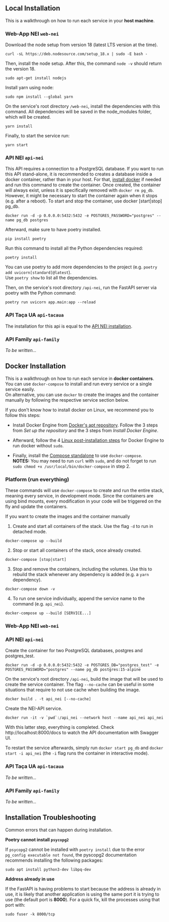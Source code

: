 ## Local Installation

This is a walkthrough on how to run each service in your **host machine**.

### Web-App NEI `web-nei`

Download the node setup from version 18 (latest LTS version at the time).
```
curl -sL https://deb.nodesource.com/setup_18.x | sudo -E bash -
```

Then, install the node setup. After this, the command `node -v` should return the version 18.
```
sudo apt-get install nodejs
```

Install yarn using node:
```
sudo npm install --global yarn
```

On the service's root directory `/web-nei`, install the dependencies with this command. All dependencies will be saved in the node_modules folder, which will be created.
```
yarn install
```

Finally, to start the service run:
```
yarn start
```

### API NEI `api-nei`

This API requires a connection to a PostgreSQL database. If you want to run this API stand-alone, it is recommended to creates a database inside a docker container, rather than in your host. For that, [install docker](#docker-installation) if needed and run this command to create the container. Once created, the container will always exist, unless it is specifically removed with `docker rm pg_db`. However, it might be necessary to start the container again when it stops (e.g. after a reboot). To start and stop the container, use docker [start|stop] pg_db.
```
docker run -d -p 0.0.0.0:5432:5432 -e POSTGRES_PASSWORD="postgres" --name pg_db postgres
```

Afterward, make sure to have poetry installed.
```
pip install poetry
```

Run this command to install all the Python dependencies required:
```
poetry install
```

You can use poetry to add more dependencies to the project (e.g. `poetry add uvicorn[standard]@latest`).<br>
Use `poetry show` to list all the dependencies.

Then, on the service's root directory `/api-nei`, run the FastAPI server via poetry with the Python command:
```
poetry run uvicorn app.main:app --reload
```

### API Taça UA `api-tacaua`

The installation for this api is equal to the [API NEI installation](#api-nei-api-nei).

### API Family `api-family`

*To be written...*

## Docker Installation

This is a walkthrough on how to run each service in **docker containers**.<br>
You can use `docker-compose` to install and run every service or a single service easily.<br>
On alternative, you can use `docker` to create the images and the container manually by following the respective service section below.

If you don't know how to install docker on Linux, we recommend you to follow this steps:

- Install Docker Engine from [Docker's apt repository](https://docs.docker.com/engine/install/ubuntu/#install-using-the-repository). Follow the 3 steps from *Set up the repository* and the 3 steps from *Install Docker Engine*.

- Afterward, follow the 4 [Linux post-installation steps](https://docs.docker.com/engine/install/linux-postinstall/#manage-docker-as-a-non-root-user) for Docker Engine to run docker without `sudo`.

- Finally, install the [Compose standalone](https://docs.docker.com/compose/install/other/#on-linux) to use `docker-compose`.<br>
**NOTES:** You may need to run `curl` with `sudo`, and do not forget to run `sudo chmod +x /usr/local/bin/docker-compose` in step 2.


### Platform (run everything)

These commands will use `docker-compose` to create and run the entire stack, meaning every service, in development mode. Since the containers are using bind mounts, every modification in your code will be triggered on the fly and update the containers.

If you want to create the images and the container manually 

1. Create and start all containers of the stack. Use the flag `-d` to run in detached mode.
```
docker-compose up --build
```

2. Stop or start all containers of the stack, once already created.
```
docker-compose [stop|start]
```

3. Stop and remove the containers, including the volumes. Use this to rebuild the stack whenever any dependency is added (e.g. a `yarn` dependency).
```
docker-compose down -v
```

4. To run one service individually, append the service name to the command (e.g. `api_nei`). 
```
docker-compose up --build [SERVICE...]
```


### Web-App NEI `web-nei`


### API NEI `api-nei`

Create the container for two PostgreSQL databases, postgres and postgres_test.
```
docker run -d -p 0.0.0.0:5432:5432 -e POSTGRES_DB="postgres_test" -e POSTGRES_PASSWORD="postgres" --name pg_db postgres:15-alpine
```
On the service's root directory `/api-nei`, build the image that will be used to create the service container. The flag `--no-cache` can be useful in some situations that require to not use cache when building the image.
```
docker build . -t api_nei [--no-cache]
```

Create the NEI-API service.
```
docker run -it -v `pwd`:/api_nei --network host --name api_nei api_nei
```

With this latter step, everything is completed. Check http://localhost:8000/docs to watch the API documentation with Swagger UI.

To restart the service afterwards, simply run `docker start pg_db` and `docker start -i api_nei` (the `-i` flag runs the container in interactive mode).

### API Taça UA `api-tacaua`

*To be written...*

### API Family `api-family`

*To be written...*

## Installation Troubleshooting

Common errors that can happen during installation.

**Poetry cannot install `psycopg2`**

If `psycopg2` cannot be installed with `poetry install` due to the error `pg_config executable not found`, the pyscopg2 documentation recommends installing the following packages:

```
sudo apt install python3-dev libpq-dev
```

**Address already in use**

If the FastAPI is having problems to start because the address is already in use, it is likely that another application is using the same port it is trying to use (the default port is **8000**). For a quick fix, kill the processes using that port with:

```
sudo fuser -k 8000/tcp
```
